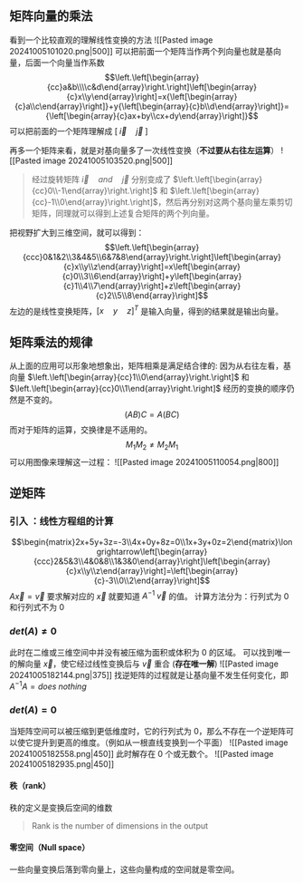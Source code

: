 ## 矩阵向量的乘法
看到一个比较直观的理解线性变换的方法
![[Pasted image 20241005101020.png|500]]
可以把前面一个矩阵当作两个列向量也就是基向量，后面一个向量当作系数 $$\left.\left[\begin{array}{cc}a&b\\\\c&d\end{array}\right.\right]\left[\begin{array}{c}x\\y\end{array}\right]=x{\left[\begin{array}{c}a\\c\end{array}\right]}+y{\left[\begin{array}{c}b\\d\end{array}\right]}={\left[\begin{array}{c}ax+by\\cx+dy\end{array}\right]}$$
可以把前面的一个矩阵理解成 $[ \;\vec{i}  \quad \vec{j}\; ]$ 

再多一个矩阵来看，就是对基向量多了一次线性变换（**不过要从右往左运算**）
![[Pasted image 20241005103520.png|500]]

> 经过旋转矩阵  $\vec{i}\quad and \quad\vec{j}$  分别变成了 $\left.\left[\begin{array}{cc}0\\-1\end{array}\right.\right]$ 和 $\left.\left[\begin{array}{cc}-1\\0\end{array}\right.\right]$，然后再分别对这两个基向量左乘剪切矩阵，同理就可以得到上述复合矩阵的两个列向量。

把视野扩大到三维空间，就可以得到：
$$\left.\left[\begin{array}{ccc}0&1&2\\3&4&5\\6&7&8\end{array}\right.\right]\left[\begin{array}{c}x\\y\\z\end{array}\right]=x\left[\begin{array}{c}0\\3\\6\end{array}\right]+y\left[\begin{array}{c}1\\4\\7\end{array}\right]+z\left[\begin{array}{c}2\\5\\8\end{array}\right]$$
左边的是线性变换矩阵，$[x \quad y\quad z]^T$ 是输入向量，得到的结果就是输出向量。

## 矩阵乘法的规律
从上面的应用可以形象地想象出，矩阵相乘是满足结合律的:
因为从右往左看，基向量 $\left.\left[\begin{array}{cc}1\\0\end{array}\right.\right]$ 和 $\left.\left[\begin{array}{cc}0\\1\end{array}\right.\right]$ 经历的变换的顺序仍然是不变的。
$$
(AB)C = A(BC)
$$
而对于矩阵的运算，交换律是不适用的。
$$
M_1M_2\neq M_2M_1
$$
可以用图像来理解这一过程：
![[Pasted image 20241005110054.png|800]]

## 逆矩阵
### 引入 ：线性方程组的计算
$$\begin{matrix}2x+5y+3z=-3\\4x+0y+8z=0\\1x+3y+0z=2\end{matrix}\longrightarrow\left[\begin{array}{ccc}2&5&3\\4&0&8\\1&3&0\end{array}\right]\left[\begin{array}{c}x\\y\\z\end{array}\right]=\left[\begin{array}{c}-3\\0\\2\end{array}\right]$$
$A\vec{x}=\vec{v}$
要求解对应的 $\vec{x}$ 就要知道 $A^{-1}\;\vec{v}$ 的值。
计算方法分为：行列式为 0  和行列式不为 0
### $det (A) \neq 0$
此时在二维或三维空间中并没有被压缩为面积或体积为 0 的区域。
可以找到唯一的解向量 $\vec{x}$，使它经过线性变换后与 $\vec{v}$ 重合 (**存在唯一解**)
![[Pasted image 20241005182144.png|375]]
找逆矩阵的过程就是让基向量不发生任何变化，即 $A^{-1}A=does \; nothing$
### $det (A) = 0$
当矩阵空间可以被压缩到更低维度时，它的行列式为 0，那么不存在一个逆矩阵可以使它提升到更高的维度。（例如从一根直线变换到一个平面）
![[Pasted image 20241005182558.png|450]]
此时解存在 0 个或无数个。
![[Pasted image 20241005182935.png|450]]
#### 秩（rank）
秩的定义是变换后空间的维数
> Rank is the number of dimensions in the output
#### 零空间（Null space）
一些向量变换后落到零向量上，这些向量构成的空间就是零空间。


